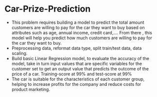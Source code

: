 # Car-Prize-Prediction
- This problem requires building a model to predict the total amount customers are willing to pay for the
car they want to buy based on attributes such as age, annual income, credit card,.... From there , this
model will help you predict how much customers are willing to pay for the car they want to buy.
- Preprocessing data, reformat data type, split train/test data, data scaling.
- Build basic Linear Regression model, to evaluate the accuracy of the model, take in turn input values
that are specific variables for the customer set to get an output value that predicts the outcome of the
price of a car. Training-score at 99% and test-score at 99%
- The car is suitable for the characteristics of each customer group, helping to increase profits for the
company and reduce costs for product marketing.
